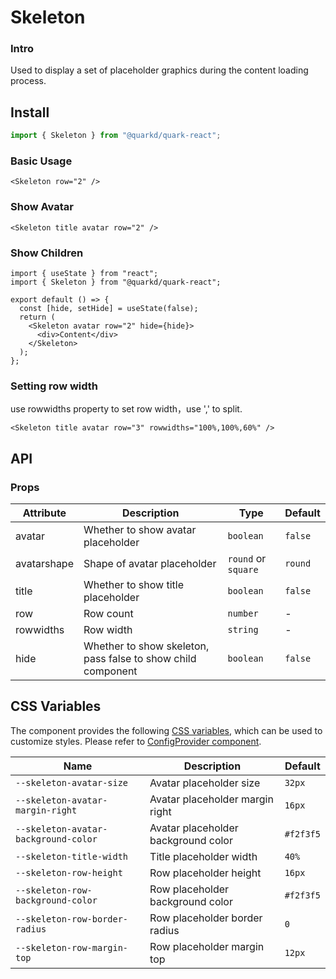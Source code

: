 # Skeleton

### Intro

Used to display a set of placeholder graphics during the content loading process.

## Install

```jsx
import { Skeleton } from "@quarkd/quark-react";
```

### Basic Usage

```tsx
<Skeleton row="2" />
```

### Show Avatar

```tsx
<Skeleton title avatar row="2" />
```

### Show Children

```tsx
import { useState } from "react";
import { Skeleton } from "@quarkd/quark-react";

export default () => {
  const [hide, setHide] = useState(false);
  return (
    <Skeleton avatar row="2" hide={hide}>
      <div>Content</div>
    </Skeleton>
  );
};
```

### Setting row width

use rowwidths property to set row width，use ',' to split.

```tsx
<Skeleton title avatar row="3" rowwidths="100%,100%,60%" />
```

## API

### Props

| Attribute   | Description                                                  | Type                | Default |
| ----------- | ------------------------------------------------------------ | ------------------- | ------- |
| avatar      | Whether to show avatar placeholder                           | `boolean`           | `false` |
| avatarshape | Shape of avatar placeholder                                  | `round` or `square` | `round` |
| title       | Whether to show title placeholder                            | `boolean`           | `false` |
| row         | Row count                                                    | `number`            | -       |
| rowwidths   | Row width                                                    | `string`            | -       |
| hide        | Whether to show skeleton, pass false to show child component | `boolean`           | `false` |

## CSS Variables

The component provides the following [CSS variables](https://developer.mozilla.org/zh-CN/docs/Web/CSS/Using_CSS_custom_properties), which can be used to customize styles. Please refer to [ConfigProvider component](#/theme).

| Name                                 | Description                         | Default   |
| ------------------------------------ | ----------------------------------- | --------- |
| `--skeleton-avatar-size`             | Avatar placeholder size             | `32px`    |
| `--skeleton-avatar-margin-right`     | Avatar placeholder margin right     | `16px`    |
| `--skeleton-avatar-background-color` | Avatar placeholder background color | `#f2f3f5` |
| `--skeleton-title-width`             | Title placeholder width             | `40%`     |
| `--skeleton-row-height`              | Row placeholder height              | `16px`    |
| `--skeleton-row-background-color`    | Row placeholder background color    | `#f2f3f5` |
| `--skeleton-row-border-radius`       | Row placeholder border radius       | `0`       |
| `--skeleton-row-margin-top`          | Row placeholder margin top          | `12px`    |

